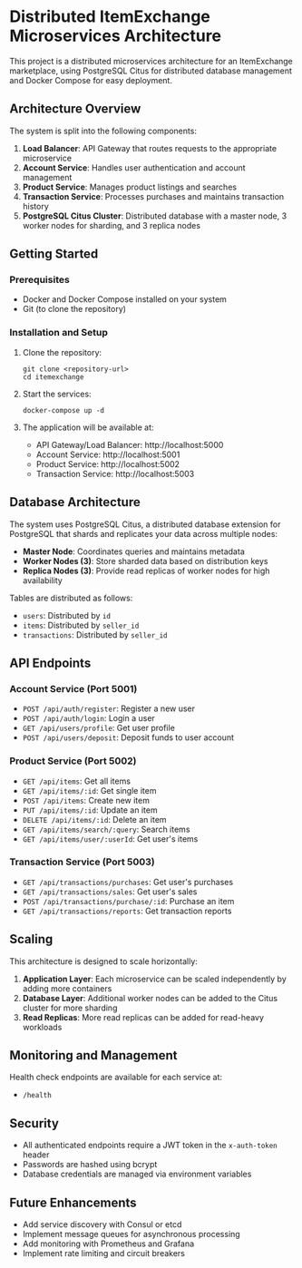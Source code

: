 
# Distributed ItemExchange Microservices Architecture

This project is a distributed microservices architecture for an ItemExchange marketplace, using PostgreSQL Citus for distributed database management and Docker Compose for easy deployment.

## Architecture Overview

The system is split into the following components:

1. **Load Balancer**: API Gateway that routes requests to the appropriate microservice
2. **Account Service**: Handles user authentication and account management
3. **Product Service**: Manages product listings and searches
4. **Transaction Service**: Processes purchases and maintains transaction history
5. **PostgreSQL Citus Cluster**: Distributed database with a master node, 3 worker nodes for sharding, and 3 replica nodes

## Getting Started

### Prerequisites

- Docker and Docker Compose installed on your system
- Git (to clone the repository)

### Installation and Setup

1. Clone the repository:
   ```
   git clone <repository-url>
   cd itemexchange
   ```

2. Start the services:
   ```
   docker-compose up -d
   ```

3. The application will be available at:
   - API Gateway/Load Balancer: http://localhost:5000
   - Account Service: http://localhost:5001
   - Product Service: http://localhost:5002
   - Transaction Service: http://localhost:5003

## Database Architecture

The system uses PostgreSQL Citus, a distributed database extension for PostgreSQL that shards and replicates your data across multiple nodes:

- **Master Node**: Coordinates queries and maintains metadata
- **Worker Nodes (3)**: Store sharded data based on distribution keys
- **Replica Nodes (3)**: Provide read replicas of worker nodes for high availability

Tables are distributed as follows:
- `users`: Distributed by `id`
- `items`: Distributed by `seller_id`
- `transactions`: Distributed by `seller_id`

## API Endpoints

### Account Service (Port 5001)
- `POST /api/auth/register`: Register a new user
- `POST /api/auth/login`: Login a user
- `GET /api/users/profile`: Get user profile
- `POST /api/users/deposit`: Deposit funds to user account

### Product Service (Port 5002)
- `GET /api/items`: Get all items
- `GET /api/items/:id`: Get single item
- `POST /api/items`: Create new item
- `PUT /api/items/:id`: Update an item
- `DELETE /api/items/:id`: Delete an item
- `GET /api/items/search/:query`: Search items
- `GET /api/items/user/:userId`: Get user's items

### Transaction Service (Port 5003)
- `GET /api/transactions/purchases`: Get user's purchases
- `GET /api/transactions/sales`: Get user's sales
- `POST /api/transactions/purchase/:id`: Purchase an item
- `GET /api/transactions/reports`: Get transaction reports

## Scaling

This architecture is designed to scale horizontally:

1. **Application Layer**: Each microservice can be scaled independently by adding more containers
2. **Database Layer**: Additional worker nodes can be added to the Citus cluster for more sharding
3. **Read Replicas**: More read replicas can be added for read-heavy workloads

## Monitoring and Management

Health check endpoints are available for each service at:
- `/health`

## Security

- All authenticated endpoints require a JWT token in the `x-auth-token` header
- Passwords are hashed using bcrypt
- Database credentials are managed via environment variables

## Future Enhancements

- Add service discovery with Consul or etcd
- Implement message queues for asynchronous processing
- Add monitoring with Prometheus and Grafana
- Implement rate limiting and circuit breakers
